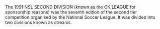 The 1991 NSL SECOND DIVISION (known as the OK LEAGUE for sponsorship reasons) was the seventh edition of the second tier competition organised by the National Soccer League. It was divided into two divisions known as streams.

